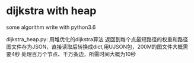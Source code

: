 # dijkstra with heap
some algorithm write with python3.6

dijkstra_heap.py: 用堆优化的dijkstra算法
返回到每个点最短路径的权重和路径
图文件存为JSON，直接读取后转换成dict,用UJSON包，200M的图文件大概需要4秒
处理百万个节点、千万条边，所需时间大概为10秒
